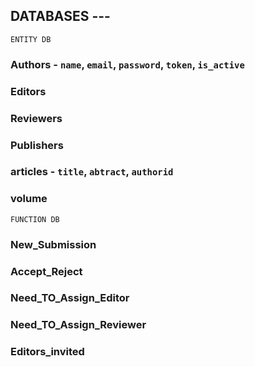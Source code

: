 ## DATABASES ---

`ENTITY DB`

### Authors - `name`, `email`, `password`, `token`, `is_active`

### Editors

### Reviewers

### Publishers

### articles - `title`, `abtract`, `authorid`

### volume

`FUNCTION DB`

### New_Submission

### Accept_Reject

### Need_TO_Assign_Editor

### Need_TO_Assign_Reviewer

### Editors_invited




